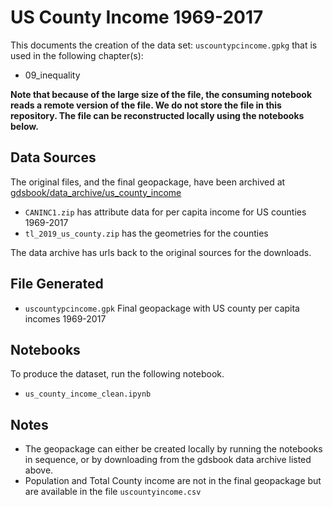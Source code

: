 # US County Income 1969-2017

This documents the creation of the data set: `uscountypcincome.gpkg` that is used in the following chapter(s):

- 09_inequality

**Note that because of the large size of the file, the consuming notebook reads a remote version of the file. We do not store the file in this repository. The file can be reconstructed locally using the notebooks below.**

## Data Sources

The original files, and the final geopackage,  have been archived at [gdsbook/data\_archive/us\_county_income](https://github.com/gdsbook/data_archive)

- `CANINC1.zip` has attribute data for per capita income for US counties 1969-2017
- `tl_2019_us_county.zip` has the geometries for the counties

The data archive has urls back to the original sources for the downloads.


## File Generated

- `uscountypcincome.gpk` Final geopackage with US county per capita incomes 1969-2017

## Notebooks

To produce the dataset, run the following notebook.

- `us_county_income_clean.ipynb`

## Notes

- The geopackage can either be created locally by running the notebooks in sequence, or by downloading from the gdsbook data archive listed above.
- Population and Total County income are not in the final geopackage but are available in the file `uscountyincome.csv`
